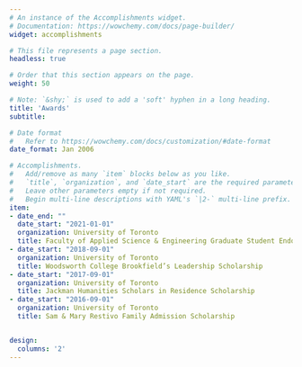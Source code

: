 ```yaml
---
# An instance of the Accomplishments widget.
# Documentation: https://wowchemy.com/docs/page-builder/
widget: accomplishments

# This file represents a page section.
headless: true

# Order that this section appears on the page.
weight: 50

# Note: `&shy;` is used to add a 'soft' hyphen in a long heading.
title: 'Awards'
subtitle:

# Date format
#   Refer to https://wowchemy.com/docs/customization/#date-format
date_format: Jan 2006

# Accomplishments.
#   Add/remove as many `item` blocks below as you like.
#   `title`, `organization`, and `date_start` are the required parameters.
#   Leave other parameters empty if not required.
#   Begin multi-line descriptions with YAML's `|2-` multi-line prefix.
item:
- date_end: ""
  date_start: "2021-01-01"
  organization: University of Toronto
  title: Faculty of Applied Science & Engineering Graduate Student Endowment Award
- date_start: "2018-09-01"
  organization: University of Toronto
  title: Woodsworth College Brookfield’s Leadership Scholarship
- date_start: "2017-09-01"
  organization: University of Toronto
  title: Jackman Humanities Scholars in Residence Scholarship
- date_start: "2016-09-01"
  organization: University of Toronto
  title: Sam & Mary Restivo Family Admission Scholarship


design:
  columns: '2' 
---
```


